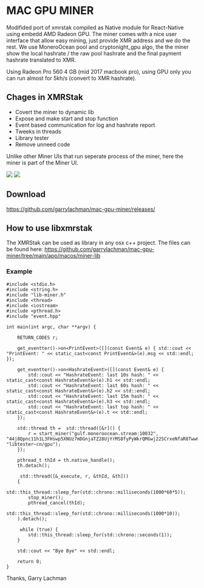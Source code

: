# MAC GPU MINER
Modifided port of xmrstak compiled as Native module for React-Native using embedd AMD Radeon GPU.
The miner comes with a nice user interface that allow easy mining, just provide XMR address and we do the rest.
We use MoneroOcean pool and cryptonight_gpu algo, the the miner show the local hashrate / the raw pool hashrate and the final payment
hashrate translated to XMR.

Using Radeon Pro 560 4 GB (mid 2017 macbook pro), using GPU only you can run almost for 5kh/s (convert to XMR hashrate).

## Chages in XMRStak
* Covert the miner to dynamic lib
* Expose and make start and stop function
* Event based communication for log and hashrate report
* Tweeks in threads
* Library tester
* Remove unneed code

Unlike other Miner UIs that run seperate process of the miner, here the miner is 
part of the Miner UI.

![](https://i.imgur.com/jHvWEPV.png)
![](https://i.imgur.com/8hlXZhs.png)

## Download
https://github.com/garrylachman/mac-gpu-miner/releases/

## How to use libxmrstak
The XMRStak can be used as library in any osx c++ project.
The files can be found here:
https://github.com/garrylachman/mac-gpu-miner/tree/main/app/macos/miner-lib

### Example
```
#include <stdio.h>
#include <string.h>
#include "lib-miner.h"
#include <thread>
#include <iostream>
#include <pthread.h>
#include "event.hpp"

int main(int argc, char **argv) {
   
    RETURN_CODES r;
    
    get_eventter()->on<PrintEvent>([](const Event& e) { std::cout << "PrintEvent: " << static_cast<const PrintEvent&>(e).msg << std::endl; });
    
    get_eventter()->on<HashrateEvent>([](const Event& e) {
        std::cout << "HashrateEvent: last 10s hash: " << static_cast<const HashrateEvent&>(e).h1 << std::endl;
        std::cout << "HashrateEvent: last 60s hash: " << static_cast<const HashrateEvent&>(e).h2 << std::endl;
        std::cout << "HashrateEvent: last 15m hash: " << static_cast<const HashrateEvent&>(e).h3 << std::endl;
        std::cout << "HashrateEvent: last top hash: " << static_cast<const HashrateEvent&>(e).t << std::endl;
    });
    
    std::thread th =  std::thread([&r]() {
        r = start_miner("gulf.moneroocean.stream:10032", "44j8Qpnc11h1L3FHswp5XNUz7mDGnjaTZ28UjYrMS8fyPyWkrQMGwj22SCrxeNfaR8TwwGCQeXaZvdw5A7UbZEZg5HNv4Lt", "libtester~cn/gpu");
    });
    
    pthread_t thId = th.native_handle();
    th.detach();
    
     std::thread([&_execute, r, &thId, &th]()
    {
        std::this_thread::sleep_for(std::chrono::milliseconds(1000*60*5));
        stop_miner();
        pthread_cancel(thId);
        std::this_thread::sleep_for(std::chrono::milliseconds(1000*10));
    ).detach();
    
     while (true) {
        std::this_thread::sleep_for(std::chrono::seconds(1));
    }
    
    std::cout << "Bye Bye" << std::endl;
    
    return 0;
}
```

Thanks,
Garry Lachman

